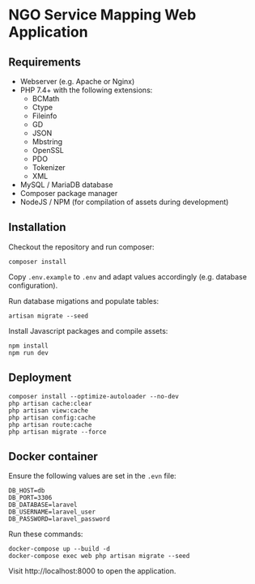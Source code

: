# NGO Service Mapping Web Application

## Requirements

* Webserver (e.g. Apache or Nginx)
* PHP 7.4+ with the following extensions:
  * BCMath
  * Ctype
  * Fileinfo
  * GD
  * JSON
  * Mbstring
  * OpenSSL
  * PDO
  * Tokenizer
  * XML
* MySQL / MariaDB database
* Composer package manager
* NodeJS / NPM (for compilation of assets during development)

## Installation

Checkout the repository and run composer:

    composer install

Copy `.env.example` to `.env` and adapt values accordingly (e.g. database configuration).

Run database migations and populate tables:

    artisan migrate --seed

Install Javascript packages and compile assets:

    npm install
    npm run dev

## Deployment

    composer install --optimize-autoloader --no-dev
    php artisan cache:clear
    php artisan view:cache
    php artisan config:cache
    php artisan route:cache
    php artisan migrate --force

## Docker container

Ensure the following values are set in the `.evn` file:

    DB_HOST=db
    DB_PORT=3306
    DB_DATABASE=laravel
    DB_USERNAME=laravel_user
    DB_PASSWORD=laravel_password

Run these commands:

    docker-compose up --build -d
    docker-compose exec web php artisan migrate --seed

Visit http://localhost:8000 to open the application.
